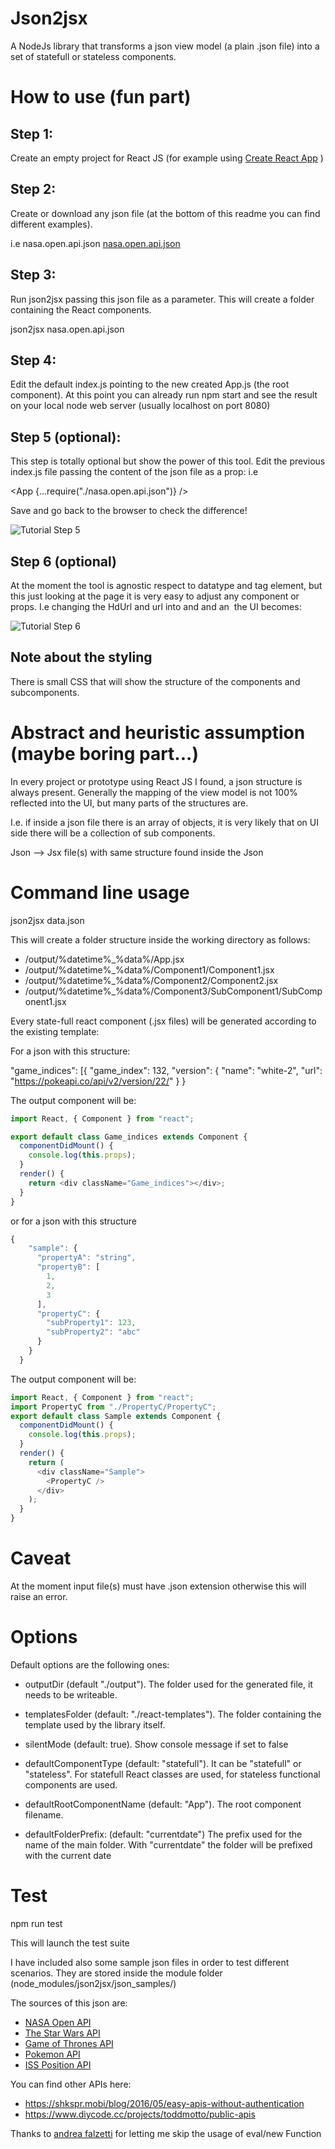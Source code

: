 # Json2jsx

A NodeJs library that transforms a json view model (a plain .json file) into a set of statefull or stateless components.

# How to use (fun part)

## Step 1:

Create an empty project for React JS (for example using [Create React App](https://github.com/facebook/) )

## Step 2:

Create or download any json file (at the bottom of this readme you can find different examples).

i.e nasa.open.api.json
[nasa.open.api.json](/json_sample/nasa.open.api.json)

## Step 3:

Run json2jsx passing this json file as a parameter. This will create a folder containing the React components.

json2jsx nasa.open.api.json

## Step 4:

Edit the default index.js pointing to the new created App.js (the root component).
At this point you can already run npm start and see the result on your local node web server (usually localhost on port 8080)

## Step 5 (optional):

This step is totally optional but show the power of this tool.
Edit the previous index.js file passing the content of the json file as a prop:
i.e

<App {...require("./nasa.open.api.json")} />

Save and go back to the browser to check the difference!

![Tutorial Step 5](/tutorial/json2jsx_tutorial_step_5.jpg)

## Step 6 (optional)

At the moment the tool is agnostic respect to datatype and tag element, but this just looking at the page it is very easy to adjust any component or props.
I.e changing the HdUrl and url into and <a> and an <img> the UI becomes:

![Tutorial Step 6](/tutorial/json2jsx_tutorial_step_6.jpg)

## Note about the styling

There is small CSS that will show the structure of the components and subcomponents.

# Abstract and heuristic assumption (maybe boring part...)

In every project or prototype using React JS I found, a json structure is always present.
Generally the mapping of the view model is not 100% reflected into the UI, but many parts of the structures are.

I.e. if inside a json file there is an array of objects, it is very likely that on UI side there will be a collection of sub components.

Json --> Jsx file(s) with same structure found inside the Json

# Command line usage

json2jsx data.json

This will create a folder structure inside the working directory as follows:

- /output/%datetime%\_%data%/App.jsx
- /output/%datetime%\_%data%/Component1/Component1.jsx
- /output/%datetime%\_%data%/Component2/Component2.jsx
- /output/%datetime%\_%data%/Component3/SubComponent1/SubComponent1.jsx

Every state-full react component (.jsx files) will be generated according to the existing template:

For a json with this structure:

"game_indices": [{
"game_index": 132,
"version": {
"name": "white-2",
"url": "https://pokeapi.co/api/v2/version/22/"
}
}

The output component will be:

```javascript
import React, { Component } from "react";

export default class Game_indices extends Component {
  componentDidMount() {
    console.log(this.props);
  }
  render() {
    return <div className="Game_indices"></div>;
  }
}
```

or for a json with this structure

```javascript
{
    "sample": {
      "propertyA": "string",
      "propertyB": [
        1,
        2,
        3
      ],
      "propertyC": {
        "subProperty1": 123,
        "subProperty2": "abc"
      }
    }
  }
```

The output component will be:

```javascript
import React, { Component } from "react";
import PropertyC from "./PropertyC/PropertyC";
export default class Sample extends Component {
  componentDidMount() {
    console.log(this.props);
  }
  render() {
    return (
      <div className="Sample">
        <PropertyC />
      </div>
    );
  }
}
```

# Caveat

At the moment input file(s) must have .json extension otherwise this will raise an error.

# Options

Default options are the following ones:

- outputDir (default "./output").
  The folder used for the generated file, it needs to be writeable.

- templatesFolder (default: "./react-templates").
  The folder containing the template used by the library itself.

- silentMode (default: true).
  Show console message if set to false

- defaultComponentType (default: "statefull").
  It can be "statefull" or "stateless". For statefull React classes are used, for stateless functional components are used.

- defaultRootComponentName (default: "App").
  The root component filename.

- defaultFolderPrefix: (default: "currentdate")
  The prefix used for the name of the main folder. With "currentdate" the folder will be prefixed with the current date

# Test

npm run test

This will launch the test suite

I have included also some sample json files in order to test different scenarios.
They are stored inside the module folder (node_modules/json2jsx/json_samples/)

The sources of this json are:

- [NASA Open API](https://api.nasa.gov/#getting-started)
- [The Star Wars API](https://swapi.co/)
- [Game of Thrones API](https://anapioficeandfire.com)
- [Pokemon API](https://pokeapi.co/api/v2/pokemon/ditto)
- [ISS Position API](http://api.open-notify.org/iss-now.json)

You can find other APIs here:

- https://shkspr.mobi/blog/2016/05/easy-apis-without-authentication
- https://www.diycode.cc/projects/toddmotto/public-apis

Thanks to
[andrea falzetti](http://andreafalzetti.github.io/blog/2016/10/22/render-es6-javascript-template-literals-contained-variable.html)
for letting me skip the usage of eval/new Function
